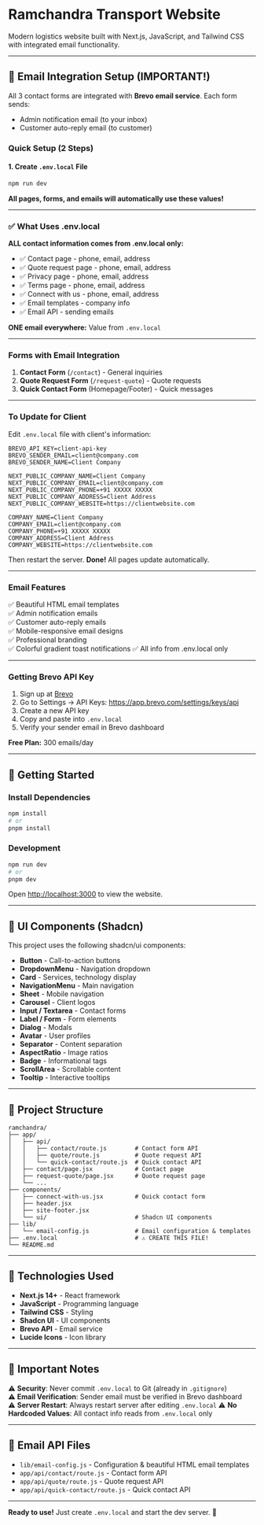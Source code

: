 # Ramchandra Transport Website

Modern logistics website built with Next.js, JavaScript, and Tailwind CSS with integrated email functionality.

---

## 📧 Email Integration Setup (IMPORTANT!)

All 3 contact forms are integrated with **Brevo email service**. Each form sends:
- Admin notification email (to your inbox)
- Customer auto-reply email (to customer)

### Quick Setup (2 Steps)

#### 1. Create `.env.local` File



```bash
npm run dev
```

**All pages, forms, and emails will automatically use these values!**

---

### ✅ What Uses .env.local

**ALL contact information comes from .env.local only:**

- ✅ Contact page - phone, email, address
- ✅ Quote request page - phone, email, address  
- ✅ Privacy page - phone, email, address
- ✅ Terms page - phone, email, address
- ✅ Connect with us - phone, email, address
- ✅ Email templates - company info
- ✅ Email API - sending emails

**ONE email everywhere:** Value from `.env.local`

---

### Forms with Email Integration

1. **Contact Form** (`/contact`) - General inquiries
2. **Quote Request Form** (`/request-quote`) - Quote requests
3. **Quick Contact Form** (Homepage/Footer) - Quick messages

---

### To Update for Client

Edit `.env.local` file with client's information:

```env
BREVO_API_KEY=client-api-key
BREVO_SENDER_EMAIL=client@company.com
BREVO_SENDER_NAME=Client Company

NEXT_PUBLIC_COMPANY_NAME=Client Company
NEXT_PUBLIC_COMPANY_EMAIL=client@company.com
NEXT_PUBLIC_COMPANY_PHONE=+91 XXXXX XXXXX
NEXT_PUBLIC_COMPANY_ADDRESS=Client Address
NEXT_PUBLIC_COMPANY_WEBSITE=https://clientwebsite.com

COMPANY_NAME=Client Company
COMPANY_EMAIL=client@company.com
COMPANY_PHONE=+91 XXXXX XXXXX
COMPANY_ADDRESS=Client Address
COMPANY_WEBSITE=https://clientwebsite.com
```

Then restart the server. **Done!** All pages update automatically.

---

### Email Features

✅ Beautiful HTML email templates  
✅ Admin notification emails  
✅ Customer auto-reply emails  
✅ Mobile-responsive email designs  
✅ Professional branding  
✅ Colorful gradient toast notifications
✅ All info from .env.local only

---

### Getting Brevo API Key

1. Sign up at [Brevo](https://www.brevo.com/)
2. Go to Settings → API Keys: https://app.brevo.com/settings/keys/api
3. Create a new API key
4. Copy and paste into `.env.local`
5. Verify your sender email in Brevo dashboard

**Free Plan:** 300 emails/day

---

## 🚀 Getting Started

### Install Dependencies

```bash
npm install
# or
pnpm install
```

### Development

```bash
npm run dev
# or
pnpm dev
```

Open [http://localhost:3000](http://localhost:3000) to view the website.

---

## 🎨 UI Components (Shadcn)

This project uses the following shadcn/ui components:

- **Button** - Call-to-action buttons
- **DropdownMenu** - Navigation dropdown
- **Card** - Services, technology display
- **NavigationMenu** - Main navigation
- **Sheet** - Mobile navigation
- **Carousel** - Client logos
- **Input / Textarea** - Contact forms
- **Label / Form** - Form elements
- **Dialog** - Modals
- **Avatar** - User profiles
- **Separator** - Content separation
- **AspectRatio** - Image ratios
- **Badge** - Informational tags
- **ScrollArea** - Scrollable content
- **Tooltip** - Interactive tooltips

---

## 📁 Project Structure

```
ramchandra/
├── app/
│   ├── api/
│   │   ├── contact/route.js        # Contact form API
│   │   ├── quote/route.js          # Quote request API
│   │   └── quick-contact/route.js  # Quick contact API
│   ├── contact/page.jsx            # Contact page
│   ├── request-quote/page.jsx      # Quote request page
│   └── ...
├── components/
│   ├── connect-with-us.jsx         # Quick contact form
│   ├── header.jsx
│   ├── site-footer.jsx
│   └── ui/                         # Shadcn UI components
├── lib/
│   └── email-config.js             # Email configuration & templates
├── .env.local                      # ⚠️ CREATE THIS FILE!
└── README.md
```

---

## 🔧 Technologies Used

- **Next.js 14+** - React framework
- **JavaScript** - Programming language
- **Tailwind CSS** - Styling
- **Shadcn UI** - UI components
- **Brevo API** - Email service
- **Lucide Icons** - Icon library

---

## 📝 Important Notes

⚠️ **Security**: Never commit `.env.local` to Git (already in `.gitignore`)  
⚠️ **Email Verification**: Sender email must be verified in Brevo dashboard  
⚠️ **Server Restart**: Always restart server after editing `.env.local`
⚠️ **No Hardcoded Values**: All contact info reads from `.env.local` only

---

## 📧 Email API Files

- `lib/email-config.js` - Configuration & beautiful HTML email templates
- `app/api/contact/route.js` - Contact form API
- `app/api/quote/route.js` - Quote request API
- `app/api/quick-contact/route.js` - Quick contact API

---

**Ready to use!** Just create `.env.local` and start the dev server. 🚀
